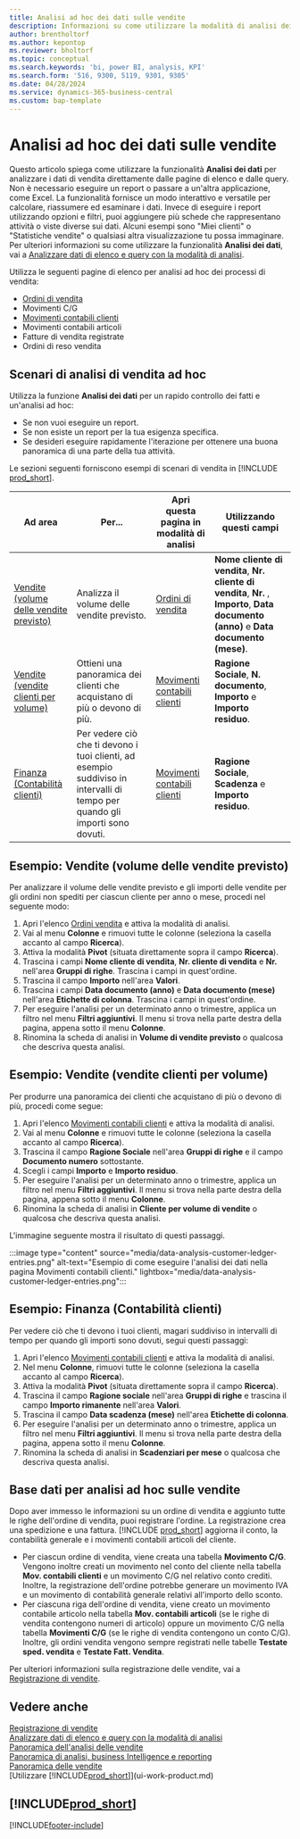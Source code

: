 ```yaml
---
title: Analisi ad hoc dei dati sulle vendite
description: Informazioni su come utilizzare la modalità di analisi dei dati per analizzare i dati di vendita.
author: brentholtorf
ms.author: kepontop
ms.reviewer: bholtorf
ms.topic: conceptual
ms.search.keywords: 'bi, power BI, analysis, KPI'
ms.search.form: '516, 9300, 5119, 9301, 9305'
ms.date: 04/28/2024
ms.service: dynamics-365-business-central
ms.custom: bap-template
---
```


# <a name="ad-hoc-analysis-of-sales-data"></a>Analisi ad hoc dei dati sulle vendite

Questo articolo spiega come utilizzare la funzionalità **Analisi dei dati** per analizzare i dati di vendita direttamente dalle pagine di elenco e dalle query. Non è necessario eseguire un report o passare a un'altra applicazione, come Excel. La funzionalità fornisce un modo interattivo e versatile per calcolare, riassumere ed esaminare i dati. Invece di eseguire i report utilizzando opzioni e filtri, puoi aggiungere più schede che rappresentano attività o viste diverse sui dati. Alcuni esempi sono "Miei clienti" o "Statistiche vendite" o qualsiasi altra visualizzazione tu possa immaginare. Per ulteriori informazioni su come utilizzare la funzionalità **Analisi dei dati**, vai a [Analizzare dati di elenco e query con la modalità di analisi](analysis-mode.md).

Utilizza le seguenti pagine di elenco per analisi ad hoc dei processi di vendita:

- [Ordini di vendita](https://businesscentral.dynamics.com/?page=9305)
- Movimenti C/G
- [Movimenti contabili clienti](https://businesscentral.dynamics.com/?page=25)
- Movimenti contabili articoli
- Fatture di vendita registrate
- Ordini di reso vendita

## <a name="sales-ad-hoc-analysis-scenarios"></a>Scenari di analisi di vendita ad hoc

Utilizza la funzione **Analisi dei dati** per un rapido controllo dei fatti e un'analisi ad hoc:

- Se non vuoi eseguire un report.
- Se non esiste un report per la tua esigenza specifica.
- Se desideri eseguire rapidamente l'iterazione per ottenere una buona panoramica di una parte della tua attività.

Le sezioni seguenti forniscono esempi di scenari di vendita in [!INCLUDE [prod_short](includes/prod_short.md)].

| Ad area | Per... | Apri questa pagina in modalità di analisi | Utilizzando questi campi |
| ---- | ----- | ------------------------------- |------------------- |
| [Vendite (volume delle vendite previsto)](#example-sales-expected-sales-volume) | Analizza il volume delle vendite previsto. | [Ordini di vendita](https://businesscentral.dynamics.com/?page=9305) | **Nome cliente di vendita**, **Nr. cliente di vendita**, **Nr.** , **Importo**, **Data documento (anno)** e **Data documento (mese)**. |
| [Vendite (vendite clienti per volume)](#example-sales-customer-sales-by-volume) | Ottieni una panoramica dei clienti che acquistano di più o devono di più. | [Movimenti contabili clienti](https://businesscentral.dynamics.com/?page=25) | **Ragione Sociale**, **N. documento**, **Importo** e **Importo residuo**. |
| [Finanza (Contabilità clienti)](#example-finance-accounts-receivables) | Per vedere ciò che ti devono i tuoi clienti, ad esempio suddiviso in intervalli di tempo per quando gli importi sono dovuti. | [Movimenti contabili clienti](https://businesscentral.dynamics.com/?page=25) | **Ragione Sociale**, **Scadenza** e **Importo residuo**. |

## <a name="example-sales-expected-sales-volume"></a>Esempio: Vendite (volume delle vendite previsto)

Per analizzare il volume delle vendite previsto e gli importi delle vendite per gli ordini non spediti per ciascun cliente per anno o mese, procedi nel seguente modo:

1. Apri l'elenco [Ordini vendita](https://businesscentral.dynamics.com/?page=9305) e attiva la modalità di analisi.
1. Vai al menu **Colonne** e rimuovi tutte le colonne (seleziona la casella accanto al campo **Ricerca**).
1. Attiva la modalità **Pivot** (situata direttamente sopra il campo **Ricerca**).
1. Trascina i campi **Nome cliente di vendita**, **Nr. cliente di vendita** e **Nr.** nell'area **Gruppi di righe**. Trascina i campi in quest'ordine.
1. Trascina il campo **Importo** nell'area **Valori**.
1. Trascina i campi **Data documento (anno)** e **Data documento (mese)** nell'area **Etichette di colonna**. Trascina i campi in quest'ordine.
1. Per eseguire l'analisi per un determinato anno o trimestre, applica un filtro nel menu **Filtri aggiuntivi**. Il menu si trova nella parte destra della pagina, appena sotto il menu **Colonne**.
1. Rinomina la scheda di analisi in **Volume di vendite previsto** o qualcosa che descriva questa analisi.

## <a name="example-sales-customer-sales-by-volume"></a>Esempio: Vendite (vendite clienti per volume)

Per produrre una panoramica dei clienti che acquistano di più o devono di più, procedi come segue:

1. Apri l'elenco [Movimenti contabili clienti](https://businesscentral.dynamics.com/?page=25) e attiva la modalità di analisi.
1. Vai al menu **Colonne** e rimuovi tutte le colonne (seleziona la casella accanto al campo **Ricerca**).
1. Trascina il campo **Ragione Sociale** nell'area **Gruppi di righe** e il campo **Documento numero** sottostante.
1. Scegli i campi **Importo** e **Importo residuo**.
1. Per eseguire l'analisi per un determinato anno o trimestre, applica un filtro nel menu **Filtri aggiuntivi**. Il menu si trova nella parte destra della pagina, appena sotto il menu **Colonne**.
1. Rinomina la scheda di analisi in **Cliente per volume di vendite** o qualcosa che descriva questa analisi.

L'immagine seguente mostra il risultato di questi passaggi.

:::image type="content" source="media/data-analysis-customer-ledger-entries.png" alt-text="Esempio di come eseguire l'analisi dei dati nella pagina Movimenti contabili clienti." lightbox="media/data-analysis-customer-ledger-entries.png":::

## <a name="example-finance-accounts-receivables"></a>Esempio: Finanza (Contabilità clienti)

Per vedere ciò che ti devono i tuoi clienti, magari suddiviso in intervalli di tempo per quando gli importi sono dovuti, segui questi passaggi:

1. Apri l'elenco [Movimenti contabili clienti](https://businesscentral.dynamics.com/?page=25) e attiva la modalità di analisi.
1. Nel menu **Colonne**, rimuovi tutte le colonne (seleziona la casella accanto al campo **Ricerca**).
1. Attiva la modalità **Pivot** (situata direttamente sopra il campo **Ricerca**).
1. Trascina il campo **Ragione sociale** nell'area **Gruppi di righe** e trascina il campo **Importo rimanente** nell'area **Valori**.
1. Trascina il campo **Data scadenza (mese)** nell'area **Etichette di colonna**.
1. Per eseguire l'analisi per un determinato anno o trimestre, applica un filtro nel menu **Filtri aggiuntivi**. Il menu si trova nella parte destra della pagina, appena sotto il menu **Colonne**.
1. Rinomina la scheda di analisi in **Scadenziari per mese** o qualcosa che descriva questa analisi.

## <a name="data-foundation-for-ad-hoc-analysis-on-sales"></a>Base dati per analisi ad hoc sulle vendite

Dopo aver immesso le informazioni su un ordine di vendita e aggiunto tutte le righe dell'ordine di vendita, puoi registrare l'ordine. La registrazione crea una spedizione e una fattura. [!INCLUDE [prod_short](includes/prod_short.md)] aggiorna il conto, la contabilità generale e i movimenti contabili articoli del cliente.

- Per ciascun ordine di vendita, viene creata una tabella **Movimento C/G**. Vengono inoltre creati un movimento nel conto del cliente nella tabella **Mov. contabili clienti** e un movimento C/G nel relativo conto crediti. Inoltre, la registrazione dell'ordine potrebbe generare un movimento IVA e un movimento di contabilità generale relativi all'importo dello sconto.
- Per ciascuna riga dell'ordine di vendita, viene creato un movimento contabile articolo nella tabella **Mov. contabili articoli** (se le righe di vendita contengono numeri di articolo) oppure un movimento C/G nella tabella **Movimenti C/G** (se le righe di vendita contengono un conto C/G). Inoltre, gli ordini vendita vengono sempre registrati nelle tabelle **Testate sped. vendita** e **Testate Fatt. Vendita**.

Per ulteriori informazioni sulla registrazione delle vendite, vai a [Registrazione di vendite](ui-post-sales.md).

## <a name="see-also"></a>Vedere anche

[Registrazione di vendite](ui-post-sales.md)  
[Analizzare dati di elenco e query con la modalità di analisi](analysis-mode.md)  
[Panoramica dell'analisi delle vendite](sales-analytics-overview.md)  
[Panoramica di analisi, business Intelligence e reporting](reports-bi-reporting.md)  
[Panoramica delle vendite](sales-manage-sales.md)  
[Utilizzare [!INCLUDE[prod_short](includes/prod_short.md)]](ui-work-product.md)  

## [!INCLUDE[prod_short](includes/free_trial_md.md)]  

[!INCLUDE[footer-include](includes/footer-banner.md)]
